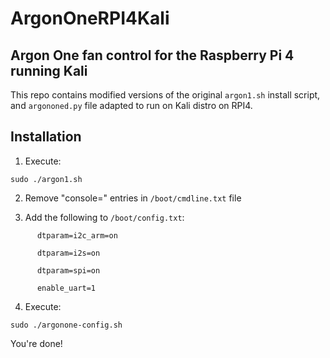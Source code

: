 # ArgonOneRPI4Kali
## Argon One fan control for the Raspberry Pi 4 running Kali

This repo contains modified versions of the original `argon1.sh` install script, and `argononed.py` file adapted to run on Kali distro on RPI4. 

## Installation

  1. Execute:
  ```
  sudo ./argon1.sh
  ```

  2. Remove "console=" entries in `/boot/cmdline.txt` file

  3. Add the following to `/boot/config.txt`:
  ```
        dtparam=i2c_arm=on
    
        dtparam=i2s=on
    
        dtparam=spi=on
    
        enable_uart=1
  ```
  4. Execute: 
  ```
  sudo ./argonone-config.sh
  ```
You're done!